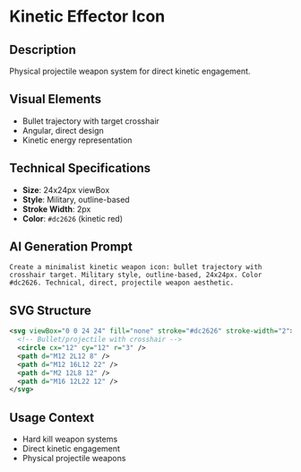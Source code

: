 # Kinetic Effector Icon

## Description
Physical projectile weapon system for direct kinetic engagement.

## Visual Elements
- Bullet trajectory with target crosshair
- Angular, direct design
- Kinetic energy representation

## Technical Specifications
- **Size**: 24x24px viewBox
- **Style**: Military, outline-based
- **Stroke Width**: 2px
- **Color**: `#dc2626` (kinetic red)

## AI Generation Prompt
```
Create a minimalist kinetic weapon icon: bullet trajectory with crosshair target. Military style, outline-based, 24x24px. Color #dc2626. Technical, direct, projectile weapon aesthetic.
```

## SVG Structure
```svg
<svg viewBox="0 0 24 24" fill="none" stroke="#dc2626" stroke-width="2">
  <!-- Bullet/projectile with crosshair -->
  <circle cx="12" cy="12" r="3" />
  <path d="M12 2L12 8" />
  <path d="M12 16L12 22" />
  <path d="M2 12L8 12" />
  <path d="M16 12L22 12" />
</svg>
```

## Usage Context
- Hard kill weapon systems
- Direct kinetic engagement
- Physical projectile weapons
